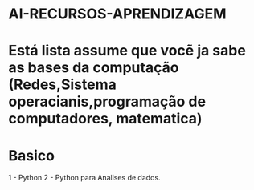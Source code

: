 # AI-RECURSOS-APRENDIZAGEM
# Está lista assume que vocẽ ja sabe as bases da computação (Redes,Sistema operacianis,programação de computadores, matematica)


# Basico
  1 - Python
  2 - Python para Analises de dados.
  
